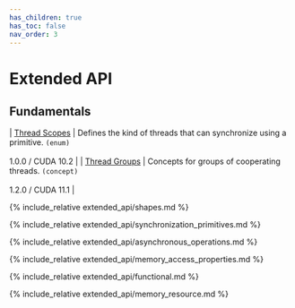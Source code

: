 ```yaml
---
has_children: true
has_toc: false
nav_order: 3
---
```


# Extended API

## Fundamentals

| [Thread Scopes]               | Defines the kind of threads that can synchronize using a primitive. `(enum)` <br/><br/> 1.0.0 / CUDA 10.2 |
| [Thread Groups]               | Concepts for groups of cooperating threads. `(concept)`                      <br/><br/> 1.2.0 / CUDA 11.1 |

{% include_relative extended_api/shapes.md %}

{% include_relative extended_api/synchronization_primitives.md %}

{% include_relative extended_api/asynchronous_operations.md %}

{% include_relative extended_api/memory_access_properties.md %}

{% include_relative extended_api/functional.md %}

{% include_relative extended_api/memory_resource.md %}

[Thread Scopes]: ./extended_api/memory_model.md#thread-scopes
[Thread Groups]: ./extended_api/thread_groups.md

